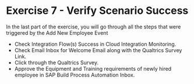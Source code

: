 # Exercise 7 - Verify Scenario Success

In the last part of the exercise, you will go through all the steps that were triggered by the Add New Employee Event

* Check Integration Flow(s) Success in Cloud Integration Monitoring.
* Check Email Inbox for Welcome Email along with the Qualtrics Survey Link.
* Click through the Qualtrics Survey.
* Approve the Equipment and Training requirements of newly hired employee in SAP Build Process Automation Inbox.
